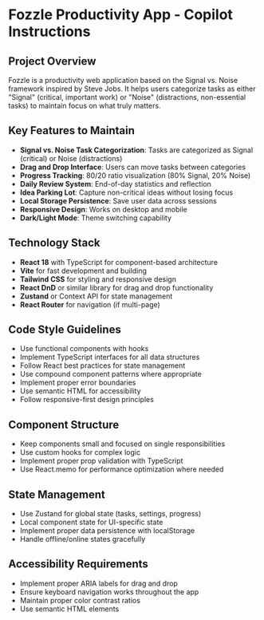 <!-- Use this file to provide workspace-specific custom instructions to Copilot. For more details, visit https://code.visualstudio.com/docs/copilot/copilot-customization#_use-a-githubcopilotinstructionsmd-file -->

# Fozzle Productivity App - Copilot Instructions

## Project Overview
Fozzle is a productivity web application based on the Signal vs. Noise framework inspired by Steve Jobs. It helps users categorize tasks as either "Signal" (critical, important work) or "Noise" (distractions, non-essential tasks) to maintain focus on what truly matters.

## Key Features to Maintain
- **Signal vs. Noise Task Categorization**: Tasks are categorized as Signal (critical) or Noise (distractions)
- **Drag and Drop Interface**: Users can move tasks between categories
- **Progress Tracking**: 80/20 ratio visualization (80% Signal, 20% Noise)
- **Daily Review System**: End-of-day statistics and reflection
- **Idea Parking Lot**: Capture non-critical ideas without losing focus
- **Local Storage Persistence**: Save user data across sessions
- **Responsive Design**: Works on desktop and mobile
- **Dark/Light Mode**: Theme switching capability

## Technology Stack
- **React 18** with TypeScript for component-based architecture
- **Vite** for fast development and building
- **Tailwind CSS** for styling and responsive design
- **React DnD** or similar library for drag and drop functionality
- **Zustand** or Context API for state management
- **React Router** for navigation (if multi-page)

## Code Style Guidelines
- Use functional components with hooks
- Implement TypeScript interfaces for all data structures
- Follow React best practices for state management
- Use compound component patterns where appropriate
- Implement proper error boundaries
- Use semantic HTML for accessibility
- Follow responsive-first design principles

## Component Structure
- Keep components small and focused on single responsibilities
- Use custom hooks for complex logic
- Implement proper prop validation with TypeScript
- Use React.memo for performance optimization where needed

## State Management
- Use Zustand for global state (tasks, settings, progress)
- Local component state for UI-specific state
- Implement proper data persistence with localStorage
- Handle offline/online states gracefully

## Accessibility Requirements
- Implement proper ARIA labels for drag and drop
- Ensure keyboard navigation works throughout the app
- Maintain proper color contrast ratios
- Use semantic HTML elements
